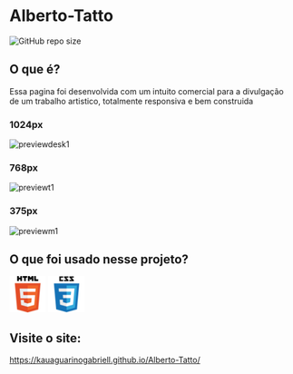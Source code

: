 # Alberto-Tatto

![GitHub repo size](https://img.shields.io/github/repo-size/iuricode/README-template?style=for-the-badge)

## O que é?
Essa pagina foi desenvolvida com um intuito comercial para a divulgação de um trabalho artistico, totalmente responsiva e bem construida
### 1024px 
![previewdesk1](https://github.com/Kauaguarinogabriell/Alberto-Tatto/assets/111528352/057871f5-435e-49b5-ab1f-e98304d6b04b)

### 768px
![previewt1](https://github.com/Kauaguarinogabriell/Alberto-Tatto/assets/111528352/eb92aff7-74c4-4fab-bb0e-5a7156cbe295)
<br>

### 375px
![previewm1](https://github.com/Kauaguarinogabriell/Alberto-Tatto/assets/111528352/2220058f-3dd0-4ead-9627-eaea4c0d8d66)




## O que foi usado nesse projeto?

<code><img height="64" src="https://raw.githubusercontent.com/github/explore/80688e429a7d4ef2fca1e82350fe8e3517d3494d/topics/html/html.png" alt="HTML5"/></code>
<code><img height="64" src="https://raw.githubusercontent.com/github/explore/80688e429a7d4ef2fca1e82350fe8e3517d3494d/topics/css/css.png" alt="CSS"/></code>

## Visite o site:
https://kauaguarinogabriell.github.io/Alberto-Tatto/
